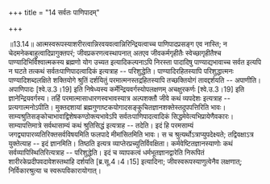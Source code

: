+++
title = "14 सर्वतः पाणिपादम्"

+++
  
  
॥13.14॥ आत्मस्वरूपस्याशरीरत्वान्निरवयवत्वान्निरिन्द्रियत्वाच्च
पाणिपादप्रसङ्ग एव नास्ति; न चेदमनेकबाहुत्वादिप्रागुक्तपरं;
जीवप्रकरणत्वस्थापनात् अतएव जीवकर्मगृहीतैः स्वेच्छागृहीतैश्च
पाण्यादिभिर्विश्वात्मकस्य ब्रह्मणो योग उच्यत इत्यादिकल्पनाऽपि निरस्ता
पादादिषु पाण्याद्यभावाच्च सर्वत इत्यपि न घटते तत्कथं
सर्वतःपाणिपादत्वादिकं इत्यत्राह -- परिशुद्धेति। पाण्यादिरहितस्यापि
परिशुद्धात्मनः पाण्यादिशब्दलक्षिते शक्तियोगे श्रुतिं दर्शयितुं
परमात्मनस्तद्रहितस्यापि तच्छक्तियोगं तावद्दर्शयति -- अपाणीति। अपाणिपादः
\[श्वे.उ.3।19\] इति निषेध्यस्य कर्मेन्द्रियवर्गस्योपलक्षणम् अचक्षुरकर्णः
\[श्वे.उ.3।19\] इति ज्ञानेन्द्रियवर्गस्य। तर्हि
परमात्मासाधारणस्वभावस्यात्र अल्पशक्तौ जीवे कथं व्यपदेशः इत्यत्राह --
प्रत्यगात्मनोऽपीति। मुक्तदशायां
ब्रह्मगुणाष्टकयोगादसङ्कुचितज्ञानशक्तेस्तदुपपत्तिरिति भावः।
साम्यश्रुतिसङ्कोचाभावाद्विशेषकण्ठोक्त्यभावेऽपि सर्वतःपाणिपादत्वादिकं
सिद्धमेवेत्यभिप्रायेणैवकारः। साम्यापत्तिमात्रे सर्वथासाम्यं कथं
श्रुतिसिद्धं इत्यत्राह -- तदेति। इदं हि परमसाम्यं
जगद्व्यापारव्यतिरिक्तसर्वविषयमिति फलपादे मीमांसितमिति भावः। स च
श्रुत्यर्थोऽत्राप्युपदेक्ष्यते; तद्विवक्षाऽत्र युक्तेत्याह -- इदं
ज्ञानमिति। तिष्ठति इत्यत्र व्याप्तेरप्रच्युतिर्विवक्षिता।
कर्मवेष्टितज्ञानस्याणोः कथं सर्वव्यापिस्थितिरित्यत्राह -- परिशुद्धेति।
इदं च व्यापकत्वं धर्मभूतज्ञानद्वारेति निरूपितं
शारीरकेप्रदीपवदावेशस्तथाहि दर्शयति \[ब्र.सू.4।4।15\] इत्यादिना;
जीवस्वरूपस्याणुत्वेनैव लक्षणात्; निर्विकारश्रुत्या च
स्वरूपविकारायोगात्।  
  
